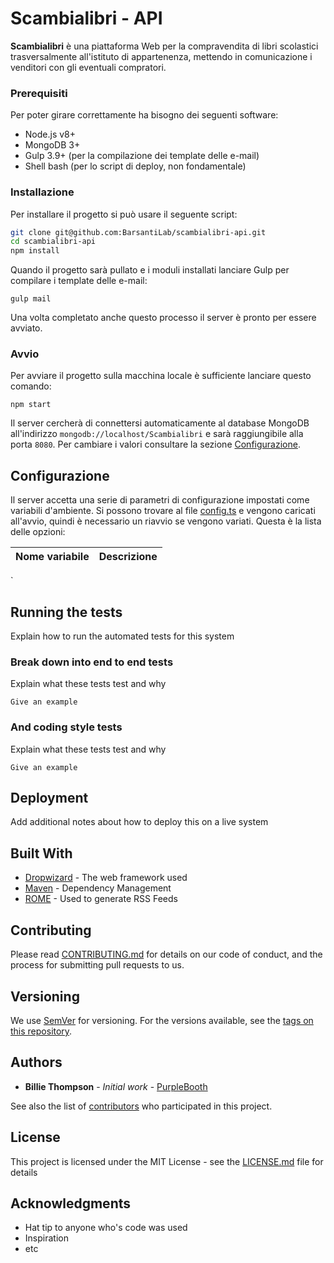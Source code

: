 # Scambialibri - API

**Scambialibri** è una piattaforma Web per la compravendita di libri scolastici trasversalmente all'istituto di appartenenza, mettendo in comunicazione i venditori con gli eventuali compratori.

### Prerequisiti

Per poter girare correttamente ha bisogno dei seguenti software:

- Node.js v8+
- MongoDB 3+
- Gulp 3.9+ (per la compilazione dei template delle e-mail)
- Shell bash (per lo script di deploy, non fondamentale)

### Installazione

Per installare il progetto si può usare il seguente script:

```sh
git clone git@github.com:BarsantiLab/scambialibri-api.git
cd scambialibri-api
npm install
```

Quando il progetto sarà pullato e i moduli installati lanciare Gulp per compilare i template delle e-mail:

```
gulp mail
```

Una volta completato anche questo processo il server è pronto per essere avviato.

### Avvio

Per avviare il progetto sulla macchina locale è sufficiente lanciare questo comando:

```
npm start
```

Il server cercherà di connettersi automaticamente al database MongoDB all'indirizzo `mongodb://localhost/Scambialibri` e sarà raggiungibile alla porta `8080`. Per cambiare i valori consultare la sezione [Configurazione](#configurazione).

## Configurazione

Il server accetta una serie di parametri di configurazione impostati come variabili d'ambiente. Si possono trovare al file [config.ts](src/core/config.ts) e vengono caricati all'avvio, quindi è necessario un riavvio se vengono variati. Questa è la lista delle opzioni:

Nome variabile|Descrizione
---|---
`

## Running the tests

Explain how to run the automated tests for this system

### Break down into end to end tests

Explain what these tests test and why

```
Give an example
```

### And coding style tests

Explain what these tests test and why

```
Give an example
```

## Deployment

Add additional notes about how to deploy this on a live system

## Built With

* [Dropwizard](http://www.dropwizard.io/1.0.2/docs/) - The web framework used
* [Maven](https://maven.apache.org/) - Dependency Management
* [ROME](https://rometools.github.io/rome/) - Used to generate RSS Feeds

## Contributing

Please read [CONTRIBUTING.md](https://gist.github.com/PurpleBooth/b24679402957c63ec426) for details on our code of conduct, and the process for submitting pull requests to us.

## Versioning

We use [SemVer](http://semver.org/) for versioning. For the versions available, see the [tags on this repository](https://github.com/your/project/tags). 

## Authors

* **Billie Thompson** - *Initial work* - [PurpleBooth](https://github.com/PurpleBooth)

See also the list of [contributors](https://github.com/your/project/contributors) who participated in this project.

## License

This project is licensed under the MIT License - see the [LICENSE.md](LICENSE.md) file for details

## Acknowledgments

* Hat tip to anyone who's code was used
* Inspiration
* etc

